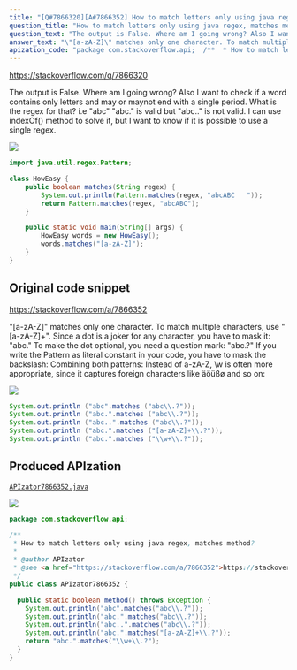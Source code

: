 ```yaml
---
title: "[Q#7866320][A#7866352] How to match letters only using java regex, matches method?"
question_title: "How to match letters only using java regex, matches method?"
question_text: "The output is False. Where am I going wrong? Also I want to check if a word contains only letters and may or maynot end with a single period. What is the regex for that? i.e \"abc\" \"abc.\" is valid but \"abc..\" is not valid. I can use indexOf() method to solve it, but I want to know if it is possible to use a single regex."
answer_text: "\"[a-zA-Z]\" matches only one character. To match multiple characters, use \"[a-zA-Z]+\". Since a dot is a joker for any character, you have to mask it: \"abc\\.\" To make the dot optional, you need a question mark: \"abc\\.?\" If you write the Pattern as literal constant in your code, you have to mask the backslash: Combining both patterns: Instead of a-zA-Z, \\w is often more appropriate, since it captures foreign characters like äöüßø and so on:"
apization_code: "package com.stackoverflow.api;  /**  * How to match letters only using java regex, matches method?  *  * @author APIzator  * @see <a href=\"https://stackoverflow.com/a/7866352\">https://stackoverflow.com/a/7866352</a>  */ public class APIzator7866352 {    public static boolean method() throws Exception {     System.out.println(\"abc\".matches(\"abc\\\\.?\"));     System.out.println(\"abc.\".matches(\"abc\\\\.?\"));     System.out.println(\"abc..\".matches(\"abc\\\\.?\"));     System.out.println(\"abc.\".matches(\"[a-zA-Z]+\\\\.?\"));     return \"abc.\".matches(\"\\\\w+\\\\.?\");   } }"
---
```


https://stackoverflow.com/q/7866320

The output is False. Where am I going wrong? Also I want to check if a word contains only letters and may or maynot end with a single period. What is the regex for that?
i.e &quot;abc&quot; &quot;abc.&quot; is valid but &quot;abc..&quot; is not valid.
I can use indexOf() method to solve it, but I want to know if it is possible to use a single regex.


<div class="code-logo"><img src="/stackoverflow.png" /></div>

```java
import java.util.regex.Pattern;

class HowEasy {
    public boolean matches(String regex) {
        System.out.println(Pattern.matches(regex, "abcABC   "));
        return Pattern.matches(regex, "abcABC");
    }

    public static void main(String[] args) {
        HowEasy words = new HowEasy();
        words.matches("[a-zA-Z]");
    }
}
```


## Original code snippet

https://stackoverflow.com/a/7866352

&quot;[a-zA-Z]&quot; matches only one character. To match multiple characters, use &quot;[a-zA-Z]+&quot;.
Since a dot is a joker for any character, you have to mask it: &quot;abc\.&quot; To make the dot optional, you need a question mark:
&quot;abc\.?&quot;
If you write the Pattern as literal constant in your code, you have to mask the backslash:
Combining both patterns:
Instead of a-zA-Z, \w is often more appropriate, since it captures foreign characters like äöüßø and so on:

<div class="code-logo"><img src="/stackoverflow.png" /></div>

```java
System.out.println ("abc".matches ("abc\\.?"));
System.out.println ("abc.".matches ("abc\\.?"));
System.out.println ("abc..".matches ("abc\\.?"));
System.out.println ("abc.".matches ("[a-zA-Z]+\\.?"));
System.out.println ("abc.".matches ("\\w+\\.?"));
```

## Produced APIzation

[`APIzator7866352.java`](https://github.com/blind-papers/apization-temp-data/raw/main/search/APIzator7866352.java)

<div class="code-logo"><img src="/apizator.png" /></div>

```java
package com.stackoverflow.api;

/**
 * How to match letters only using java regex, matches method?
 *
 * @author APIzator
 * @see <a href="https://stackoverflow.com/a/7866352">https://stackoverflow.com/a/7866352</a>
 */
public class APIzator7866352 {

  public static boolean method() throws Exception {
    System.out.println("abc".matches("abc\\.?"));
    System.out.println("abc.".matches("abc\\.?"));
    System.out.println("abc..".matches("abc\\.?"));
    System.out.println("abc.".matches("[a-zA-Z]+\\.?"));
    return "abc.".matches("\\w+\\.?");
  }
}

```